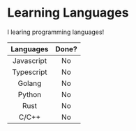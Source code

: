# Learning Languages

I learing programming languages!

|Languages |Done?|
|:--------:|:---:|
|Javascript|No   |
|Typescript|No   |
|Golang    |No   |
|Python    |No   |
|Rust      |No   |
|C/C++     |No   |
